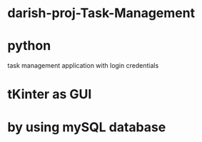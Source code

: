 # darish-proj-Task-Management
# python
task management application with login credentials 
# tKinter as GUI
# by using mySQL database
